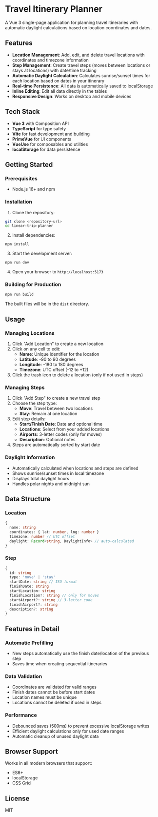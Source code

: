 # Travel Itinerary Planner

A Vue 3 single-page application for planning travel itineraries with automatic daylight calculations based on location coordinates and dates.

## Features

- **Location Management**: Add, edit, and delete travel locations with coordinates and timezone information
- **Step Management**: Create travel steps (moves between locations or stays at locations) with date/time tracking
- **Automatic Daylight Calculation**: Calculates sunrise/sunset times for each location based on dates in your itinerary
- **Real-time Persistence**: All data is automatically saved to localStorage
- **Inline Editing**: Edit all data directly in the tables
- **Responsive Design**: Works on desktop and mobile devices

## Tech Stack

- **Vue 3** with Composition API
- **TypeScript** for type safety
- **Vite** for fast development and building
- **PrimeVue** for UI components
- **VueUse** for composables and utilities
- **localStorage** for data persistence

## Getting Started

### Prerequisites

- Node.js 16+ and npm

### Installation

1. Clone the repository:
```bash
git clone <repository-url>
cd linear-trip-planner
```

2. Install dependencies:
```bash
npm install
```

3. Start the development server:
```bash
npm run dev
```

4. Open your browser to `http://localhost:5173`

### Building for Production

```bash
npm run build
```

The built files will be in the `dist` directory.

## Usage

### Managing Locations

1. Click "Add Location" to create a new location
2. Click on any cell to edit:
   - **Name**: Unique identifier for the location
   - **Latitude**: -90 to 90 degrees
   - **Longitude**: -180 to 180 degrees
   - **Timezone**: UTC offset (-12 to +12)
3. Click the trash icon to delete a location (only if not used in steps)

### Managing Steps

1. Click "Add Step" to create a new travel step
2. Choose the step type:
   - **Move**: Travel between two locations
   - **Stay**: Remain at one location
3. Edit step details:
   - **Start/Finish Date**: Date and optional time
   - **Locations**: Select from your added locations
   - **Airports**: 3-letter codes (only for moves)
   - **Description**: Optional notes
4. Steps are automatically sorted by start date

### Daylight Information

- Automatically calculated when locations and steps are defined
- Shows sunrise/sunset times in local timezone
- Displays total daylight hours
- Handles polar nights and midnight sun

## Data Structure

### Location
```typescript
{
  name: string
  coordinates: { lat: number, lng: number }
  timezone: number // UTC offset
  daylight: Record<string, DaylightInfo> // auto-calculated
}
```

### Step
```typescript
{
  id: string
  type: 'move' | 'stay'
  startDate: string // ISO format
  finishDate: string
  startLocation: string
  finishLocation?: string // only for moves
  startAirport?: string // 3-letter code
  finishAirport?: string
  description?: string
}
```

## Features in Detail

### Automatic Prefilling
- New steps automatically use the finish date/location of the previous step
- Saves time when creating sequential itineraries

### Data Validation
- Coordinates are validated for valid ranges
- Finish dates cannot be before start dates
- Location names must be unique
- Locations cannot be deleted if used in steps

### Performance
- Debounced saves (500ms) to prevent excessive localStorage writes
- Efficient daylight calculations only for used date ranges
- Automatic cleanup of unused daylight data

## Browser Support

Works in all modern browsers that support:
- ES6+
- localStorage
- CSS Grid

## License

MIT
